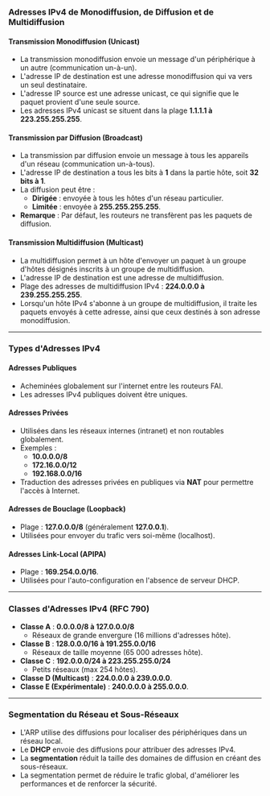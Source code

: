 
### **Adresses IPv4 de Monodiffusion, de Diffusion et de Multidiffusion**

#### **Transmission Monodiffusion (Unicast)**

- La transmission monodiffusion envoie un message d'un périphérique à un autre (communication un-à-un).
- L'adresse IP de destination est une adresse monodiffusion qui va vers un seul destinataire.
- L'adresse IP source est une adresse unicast, ce qui signifie que le paquet provient d'une seule source.
- Les adresses IPv4 unicast se situent dans la plage **1.1.1.1 à 223.255.255.255**.

#### **Transmission par Diffusion (Broadcast)**

- La transmission par diffusion envoie un message à tous les appareils d'un réseau (communication un-à-tous).
- L'adresse IP de destination a tous les bits à **1** dans la partie hôte, soit **32 bits à 1**.
- La diffusion peut être :
    - **Dirigée** : envoyée à tous les hôtes d'un réseau particulier.
    - **Limitée** : envoyée à **255.255.255.255**.
- **Remarque** : Par défaut, les routeurs ne transfèrent pas les paquets de diffusion.

#### **Transmission Multidiffusion (Multicast)**

- La multidiffusion permet à un hôte d'envoyer un paquet à un groupe d'hôtes désignés inscrits à un groupe de multidiffusion.
- L'adresse IP de destination est une adresse de multidiffusion.
- Plage des adresses de multidiffusion IPv4 : **224.0.0.0 à 239.255.255.255**.
- Lorsqu'un hôte IPv4 s'abonne à un groupe de multidiffusion, il traite les paquets envoyés à cette adresse, ainsi que ceux destinés à son adresse monodiffusion.

---

### **Types d'Adresses IPv4**

#### **Adresses Publiques**

- Acheminées globalement sur l'internet entre les routeurs FAI.
- Les adresses IPv4 publiques doivent être uniques.

#### **Adresses Privées**

- Utilisées dans les réseaux internes (intranet) et non routables globalement.
- Exemples :
    - **10.0.0.0/8**
    - **172.16.0.0/12**
    - **192.168.0.0/16**
- Traduction des adresses privées en publiques via **NAT** pour permettre l'accès à Internet.

#### **Adresses de Bouclage (Loopback)**

- Plage : **127.0.0.0/8** (généralement **127.0.0.1**).
- Utilisées pour envoyer du trafic vers soi-même (localhost).

#### **Adresses Link-Local (APIPA)**

- Plage : **169.254.0.0/16**.
- Utilisées pour l'auto-configuration en l'absence de serveur DHCP.

---

### **Classes d'Adresses IPv4 (RFC 790)**

- **Classe A** : **0.0.0.0/8 à 127.0.0.0/8**
    - Réseaux de grande envergure (16 millions d'adresses hôte).
- **Classe B** : **128.0.0.0/16 à 191.255.0.0/16**
    - Réseaux de taille moyenne (65 000 adresses hôte).
- **Classe C** : **192.0.0.0/24 à 223.255.255.0/24**
    - Petits réseaux (max 254 hôtes).
- **Classe D (Multicast)** : **224.0.0.0 à 239.0.0.0**.
- **Classe E (Expérimentale)** : **240.0.0.0 à 255.0.0.0**.

---

### **Segmentation du Réseau et Sous-Réseaux**

- L'ARP utilise des diffusions pour localiser des périphériques dans un réseau local.
- Le **DHCP** envoie des diffusions pour attribuer des adresses IPv4.
- La **segmentation** réduit la taille des domaines de diffusion en créant des sous-réseaux.
- La segmentation permet de réduire le trafic global, d'améliorer les performances et de renforcer la sécurité.
